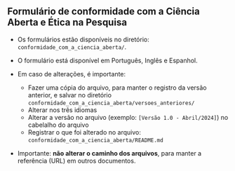 ## Formulário de conformidade com a Ciência Aberta e Ética na Pesquisa

- Os formulários estão disponíveis no diretório: `conformidade_com_a_ciencia_aberta/`.

- O formulário está disponível em Português, Inglês e Espanhol.

- Em caso de alterações, é importante:
  - Fazer uma cópia do arquivo, para manter o registro da versão anterior, e salvar no diretório `conformidade_com_a_ciencia_aberta/versoes_anteriores/`
  - Alterar nos três idiomas
  - Alterar a versão no arquivo (exemplo: `[Versão 1.0 - Abril/2024]`) no cabelalho do arquivo
  - Registrar o que foi alterado no arquivo: `conformidade_com_a_ciencia_aberta/README.md`
  
- Importante: **não alterar o caminho dos arquivos**, para manter a referência (URL) em outros documentos.
